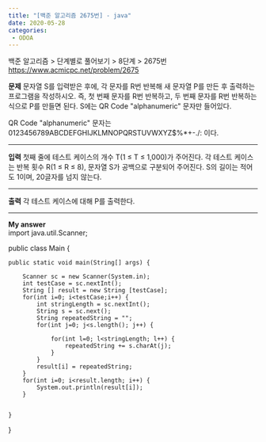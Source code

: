 ```yaml
---
title: "[백준 알고리즘 2675번] - java"
date: 2020-05-28
categories: 
 - ODOA
---
```

백준 알고리즘 > 단계별로 풀어보기 > 8단계 > 2675번 
<a href="https://www.acmicpc.net/problem/2675">https://www.acmicpc.net/problem/2675</a>  

**문제**
문자열 S를 입력받은 후에, 각 문자를 R번 반복해 새 문자열 P를 만든 후 출력하는 프로그램을 작성하시오. 즉, 첫 번째 문자를 R번 반복하고, 두 번째 문자를 R번 반복하는 식으로 P를 만들면 된다. S에는 QR Code "alphanumeric" 문자만 들어있다.

QR Code "alphanumeric" 문자는 0123456789ABCDEFGHIJKLMNOPQRSTUVWXYZ\$%*+-./: 이다.

---
**입력**
첫째 줄에 테스트 케이스의 개수 T(1 ≤ T ≤ 1,000)가 주어진다. 각 테스트 케이스는 반복 횟수 R(1 ≤ R ≤ 8), 문자열 S가 공백으로 구분되어 주어진다. S의 길이는 적어도 1이며, 20글자를 넘지 않는다.

---
**출력**
각 테스트 케이스에 대해 P를 출력한다.

---


**My answer**  
import java.util.Scanner;

public class Main {

	public static void main(String[] args) {
	
		Scanner sc = new Scanner(System.in);
		int testCase = sc.nextInt();
		String [] result = new String [testCase];
		for(int i=0; i<testCase;i++) {
			int stringLength = sc.nextInt();
			String s = sc.next();
			String repeatedString = "";
			for(int j=0; j<s.length(); j++) {
				
				for(int l=0; l<stringLength; l++) {
					repeatedString += s.charAt(j);
				}				
			}
			result[i] = repeatedString;
		}
		for(int i=0; i<result.length; i++) {
			System.out.println(result[i]);
		}
		
		
	}
}
```




